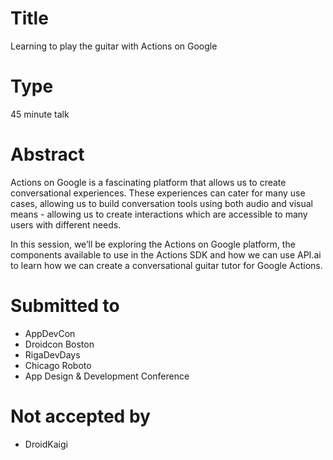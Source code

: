 # Title

Learning to play the guitar with Actions on Google

# Type

45 minute talk

# Abstract

Actions on Google is a fascinating platform that allows us to create conversational experiences. These experiences can cater for many use cases, allowing us to build conversation tools using both audio and visual means - allowing us to create interactions which are accessible to many users with different needs.

In this session, we’ll be exploring the Actions on Google platform, the components available to use in the Actions SDK and how we can use API.ai to learn how we can create a conversational guitar tutor for Google Actions.

# Submitted to

- AppDevCon
- Droidcon Boston
- RigaDevDays
- Chicago Roboto
- App Design & Development Conference

# Not accepted by

- DroidKaigi
